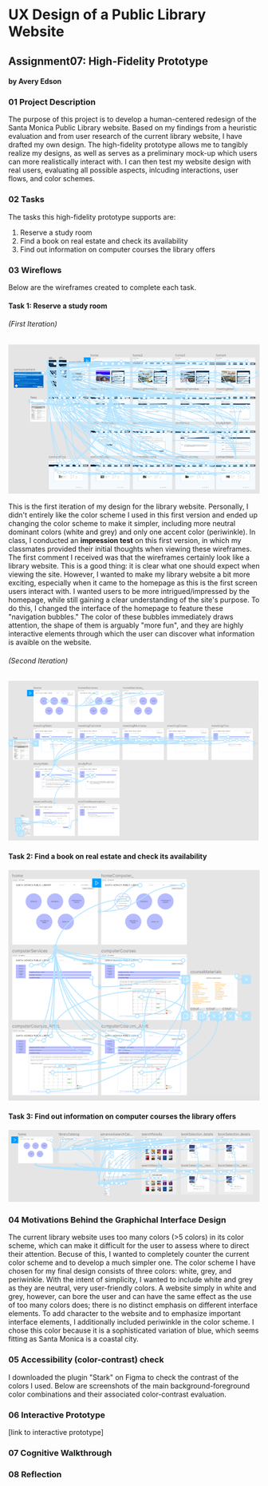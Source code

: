 # UX Design of a Public Library Website
## Assignment07: High-Fidelity Prototype 
#### by Avery Edson

### 01 Project Description

The purpose of this project is to develop a human-centered redesign of the Santa Monica Public Library website. Based on my findings from a heuristic evaluation and from user research of the current library website, I have drafted my own design. The high-fidelity prototype allows me to tangibly realize my designs, as well as serves as a preliminary mock-up which users can more realistically interact with. I can then test my website design with real users, evaluating all possible aspects, inlcuding interactions, user flows, and color schemes.

### 02 Tasks 

The tasks this high-fidelity prototype supports are:

1. Reserve a study room
2. Find a book on real estate and check its availability
3. Find out information on computer courses the library offers

### 03 Wireflows

Below are the wireframes created to complete each task.

#### Task 1: Reserve a study room 

###### (First Iteration)

![task1_1](./first.png)

This is the first iteration of my design for the library website. Personally, I didn't entirely like the color scheme I used in this first version and ended up changing the color scheme to make it simpler, including more neutral dominant colors (white and grey) and only one accent color (periwinkle). In class, I conducted an **impression test** on this first version, in which my classmates provided their initial thoughts when viewing these wireframes. The first comment I received was that the wireframes certainly look like a library website. This is a good thing: it is clear what one should expect when viewing the site. However, I wanted to make my library website a bit more exciting, especially when it came to the homepage as this is the first screen users interact with. I wanted users to be more intrigued/impressed by the homepage, while still gaining a clear understanding of the site's purpose. To do this, I changed the interface of the homepage to feature these "navigation bubbles." The color of these bubbles immediately draws attention, the shape of them is arguably "more fun", and they are highly interactive elements through which the user can discover what information is avaible on the website.

###### (Second Iteration)

![task1_2](./task1.png)

#### Task 2: Find a book on real estate and check its availability

![task2](./task2.png)

#### Task 3: Find out information on computer courses the library offers

![task3](./task3.png)

### 04 Motivations Behind the Graphichal Interface Design 

The current library website uses too many colors (>5 colors) in its color scheme, which can make it difficult for the user to assess where to direct their attention. Becuse of this, I wanted to completely counter the current color scheme and to develop a much simpler one. The color scheme I have chosen for my final design consists of three colors: white, grey, and periwinkle. With the intent of simplicity, I wanted to include white and grey as they are neutral, very user-friendly colors. A website simply in white and grey, however, can bore the user and can have the same effect as the use of too many colors does; there is no distinct emphasis on different interface elements. To add character to the website and to emphasize important interface elements, I additionally included periwinkle in the color scheme. I chose this color because it is a sophisticated variation of blue, which seems fitting as Santa Monica is a coastal city. 

### 05 Accessibility (color-contrast) check

I downloaded the plugin "Stark" on Figma to check the contrast of the colors I used. Below are screenshots of the main background-foreground color combinations and their associated color-contrast evaluation.



### 06 Interactive Prototype
[link to interactive prototype]


### 07 Cognitive Walkthrough

### 08 Reflection
